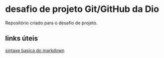 # desafio de projeto Git/GitHub da Dio
Repositório criado para o desafio de projeto.
## links úteis
[sintaxe basica do markdown](https://www.markdownguide.org/basic-syntax/)
